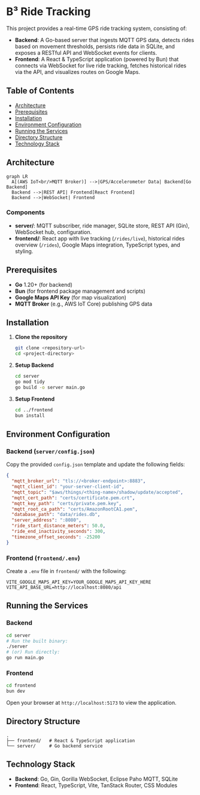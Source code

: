 # B³ Ride Tracking

This project provides a real-time GPS ride tracking system, consisting of:

- **Backend**: A Go-based server that ingests MQTT GPS data, detects rides based on movement thresholds, persists ride data in SQLite, and exposes a RESTful API and WebSocket events for clients.
- **Frontend**: A React & TypeScript application (powered by Bun) that connects via WebSocket for live ride tracking, fetches historical rides via the API, and visualizes routes on Google Maps.

## Table of Contents

- [Architecture](#architecture)
- [Prerequisites](#prerequisites)
- [Installation](#installation)
- [Environment Configuration](#environment-configuration)
- [Running the Services](#running-the-services)
- [Directory Structure](#directory-structure)
- [Technology Stack](#technology-stack)

## Architecture

```mermaid
graph LR
  A[(AWS IoT<br/>MQTT Broker)] -->|GPS/Accelerometer Data| Backend[Go Backend]
  Backend -->|REST API| Frontend[React Frontend]
  Backend -->|WebSocket| Frontend
```

### Components

- **server/**: MQTT subscriber, ride manager, SQLite store, REST API (Gin), WebSocket hub, configuration.
- **frontend/**: React app with live tracking (`/rides/live`), historical rides overview (`/rides`), Google Maps integration, TypeScript types, and styling.

## Prerequisites

- **Go** 1.20+ (for backend)
- **Bun** (for frontend package management and scripts)
- **Google Maps API Key** (for map visualization)
- **MQTT Broker** (e.g., AWS IoT Core) publishing GPS data

## Installation

1. **Clone the repository**

    ```bash
    git clone <repository-url>
    cd <project-directory>
    ```

2. **Setup Backend**

    ```bash
    cd server
    go mod tidy
    go build -o server main.go
    ```

3. **Setup Frontend**

    ```bash
    cd ../frontend
    bun install
    ```

## Environment Configuration

### Backend (`server/config.json`)
Copy the provided `config.json` template and update the following fields:

```json
{
  "mqtt_broker_url": "tls://<broker-endpoint>:8883",
  "mqtt_client_id": "your-server-client-id",
  "mqtt_topic": "$aws/things/<thing-name>/shadow/update/accepted",
  "mqtt_cert_path": "certs/certificate.pem.crt",
  "mqtt_key_path": "certs/private.pem.key",
  "mqtt_root_ca_path": "certs/AmazonRootCA1.pem",
  "database_path": "data/rides.db",
  "server_address": ":8080",
  "ride_start_distance_meters": 50.0,
  "ride_end_inactivity_seconds": 300,
  "timezone_offset_seconds": -25200
}
```

### Frontend (`frontend/.env`)
Create a `.env` file in `frontend/` with the following:

```env
VITE_GOOGLE_MAPS_API_KEY=YOUR_GOOGLE_MAPS_API_KEY_HERE
VITE_API_BASE_URL=http://localhost:8080/api
```

## Running the Services

### Backend

```bash
cd server
# Run the built binary:
./server
# (or) Run directly:
go run main.go
```

### Frontend

```bash
cd frontend
bun dev
```
Open your browser at `http://localhost:5173` to view the application.

## Directory Structure

```
.
├── frontend/   # React & TypeScript application
└── server/     # Go backend service
```

## Technology Stack

- **Backend**: Go, Gin, Gorilla WebSocket, Eclipse Paho MQTT, SQLite
- **Frontend**: React, TypeScript, Vite, TanStack Router, CSS Modules